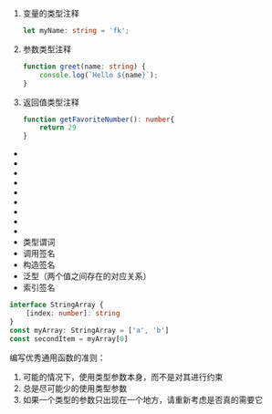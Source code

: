 1. 变量的类型注释
	```typescript
	let myName: string = 'fk';
	```
2. 参数类型注释
	```typescript
	function greet(name: string) {
		console.log(`Hello ${name}`);
	}
	```
3. 返回值类型注释
	```typescript
	function getFavoriteNumber(): number{
		return 29
	}
	```

- 
- 
- 
- 
- 
- 
- 
- 
- 
- 类型谓词
- 调用签名
- 构造签名
- 泛型（两个值之间存在的对应关系）
- 索引签名
```typescript
interface StringArray {
	[index: number]: string
}
const myArray: StringArray = ['a', 'b']
const secondItem = myArray[0]
```

编写优秀通用函数的准则：
1. 可能的情况下，使用类型参数本身，而不是对其进行约束
2. 总是尽可能少的使用类型参数
3. 如果一个类型的参数只出现在一个地方，请重新考虑是否真的需要它
